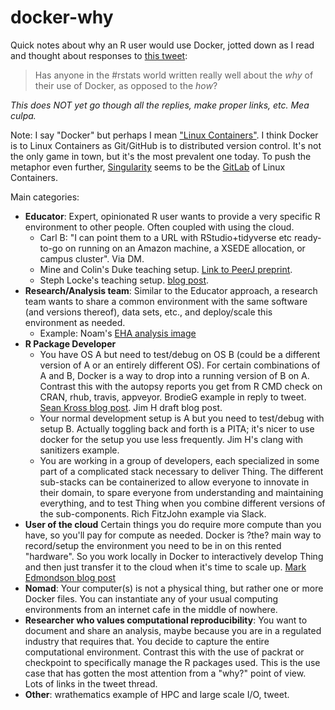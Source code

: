 # docker-why

Quick notes about why an R user would use Docker, jotted down as I read and thought about responses to [this tweet](https://twitter.com/JennyBryan/status/913785731998289920):

> Has anyone in the #rstats world written really well about the *why* of their use of Docker, as opposed to the *how*?

*This does NOT yet go though all the replies, make proper links, etc. Mea culpa.*

Note: I say "Docker" but perhaps I mean ["Linux Containers"](https://en.wikipedia.org/wiki/LXC). I think Docker is to Linux Containers as Git/GitHub is to distributed version control. It's not the only game in town, but it's the most prevalent one today. To push the metaphor even further, [Singularity](http://singularity.lbl.gov) seems to be the [GitLab](https://about.gitlab.com) of Linux Containers.

Main categories:

  * **Educator**: Expert, opinionated R user wants to provide a very specific R environment to other people. Often coupled with using the cloud.
    - Carl B: "I can point them to a URL with RStudio+tidyverse etc ready-to-go on running on an Amazon machine, a XSEDE allocation, or campus cluster". Via DM.
    - Mine and Colin's Duke teaching setup. [Link to PeerJ preprint](https://peerj.com/preprints/3181.pdf).
    - Steph Locke's teaching setup. [blog post](https://itsalocke.com/blog/building-an-r-training-environment/).
  * **Research/Analysis team**: Similar to the Educator approach, a research team wants to share a common environment with the same software (and versions thereof), data sets, etc., and deploy/scale this environment as needed.
     -  Example: Noam's [EHA analysis image](https://github.com/ecohealthalliance/reservoir)
  * **R Package Developer**
    - You have OS A but need to test/debug on OS B (could be a different version of A or an entirely different OS). For certain combinations of A and B, Docker is a way to drop into a running version of B on A. Contrast this with the autopsy reports you get from R CMD check on CRAN, rhub, travis, appveyor. BrodieG example in reply to tweet. [Sean Kross blog post](http://seankross.com/2017/09/17/Enough-Docker-to-be-Dangerous.html). Jim H draft blog post.
    - Your normal development setup is A but you need to test/debug with setup B. Actually toggling back and forth is a PITA; it's nicer to use docker for the setup you use less frequently. Jim H's clang with sanitizers example.
    - You are working in a group of developers, each specialized in some part of a complicated stack necessary to deliver Thing. The different sub-stacks can be containerized to allow everyone to innovate in their domain, to spare everyone from understanding and maintaining everything, and to test Thing when you combine different versions of the sub-components. Rich FitzJohn example via Slack.
  * **User of the cloud** Certain things you do require more compute than you have, so you'll pay for compute as needed. Docker is ?the? main way to record/setup the environment you need to be in on this rented "hardware". So you work locally in Docker to interactively develop Thing and then just transfer it to the cloud when it's time to scale up. [Mark Edmondson blog post](http://code.markedmondson.me/rstudio-server-chromebook/)
  * **Nomad**: Your computer(s) is not a physical thing, but rather one or more Docker files. You can instantiate any of your usual computing environments from an internet cafe in the middle of nowhere.
  * **Researcher who values computational reproducibility**: You want to document and share an analysis, maybe because you are in a regulated industry that requires that. You decide to capture the entire computational environment. Contrast this with the use of packrat or checkpoint to specifically manage the R packages used. This is the use case that has gotten the most attention from a "why?" point of view. Lots of links in the tweet thread.
  * **Other**: wrathematics example of HPC and large scale I/O, tweet.
  

